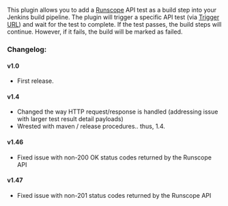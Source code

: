 This plugin allows you to add a
[Runscope](https://www.runscope.com/ "Runscope") API test as a build
step into your Jenkins build pipeline. The plugin will trigger a
specific API test (via [Trigger
URL](https://www.runscope.com/docs/api-testing/integrations "Runscope Trigger URL docs"))
and wait for the test to complete. If the test passes, the build steps
will continue. However, if it fails, the build will be marked as failed.

### Changelog:

#### v1.0

-   First release.

#### v1.4

-   Changed the way HTTP request/response is handled (addressing issue
    with larger test result detail payloads)
-   Wrested with maven / release procedures.. thus, 1.4.

#### v1.46

-   Fixed issue with non-200 OK status codes returned by the Runscope
    API

#### v1.47

-   Fixed issue with non-201 status codes returned by the Runscope API
